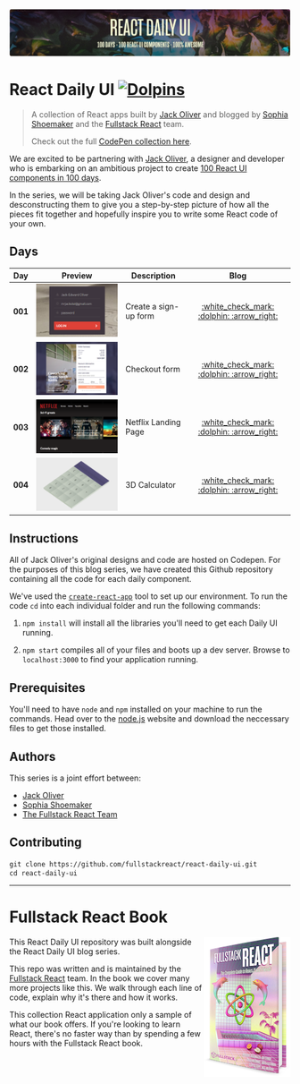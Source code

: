 <p align="center">
<a href="https://fullstackreact.com/react-daily-ui/001-sign-up-form/" target="_blank"><img src="resources/images/readme/react-daily-ui-github-header.jpg"></a>
</p>

# React Daily UI [![Dolpins](https://cdn.rawgit.com/fullstackreact/google-maps-react/master/resources/readme/dolphins-badge-ff00ff.svg)](https://www.fullstackreact.com)

> A collection of React apps built by [Jack Oliver](http://www.jackoliver.info/react-daily-ui/) and blogged by [Sophia Shoemaker](https://twitter.com/wisecobbler) and the [Fullstack React](https://fullstackreact.com) team.
>
> Check out the full [CodePen collection here](http://codepen.io/collection/DoLZRm/).

We are excited to be partnering with [Jack Oliver](https://twitter.com/mrjackolai), a designer and developer who is embarking on an ambitious project to create [100 React UI components in 100 days](http://codepen.io/collection/DoLZRm/). 

In the series, we will be taking Jack Oliver's code and design and desconstructing them to give you a step-by-step picture of how all the pieces fit together and hopefully inspire you to write some React code of your own.

## Days
<table>
    <thead>
        <tr>
            <th>Day</th>
            <th>Preview</th>
            <th>Description</th>
            <th>Blog</th>
        </tr>
    </thead>
    <tbody>
        <tr>
            <td><strong>001</strong></td>
            <td><img src="resources/images/readme/thumbnails/daily-ui-001.png"></img></td>
            <td>Create a sign-up form</td>
            <td align="center"><a href="https://fullstackreact.com/react-daily-ui/001-sign-up-form/">:white_check_mark: :dolphin: :arrow_right:</a></td>
        </tr>
        <tr>
            <td><strong>002</strong></td>
            <td><img src="resources/images/readme/thumbnails/daily-ui-002.png"></img></td>
            <td>Checkout form</td>
            <td align="center"><a href="https://fullstackreact.com/react-daily-ui/002-checkout/">:white_check_mark: :dolphin: :arrow_right:</a></td>
        </tr>
        <tr>
            <td><strong>003</strong></td>
            <td><img src="resources/images/readme/thumbnails/daily-ui-003.png"></img></td>
            <td>Netflix Landing Page</td>
            <td align="center"><a href="https://fullstackreact.com/react-daily-ui/003-landing-page/">:white_check_mark: :dolphin: :arrow_right:</a></td>
        </tr>
        <tr>
            <td><strong>004</strong></td>
            <td><img src="resources/images/readme/thumbnails/daily-ui-004.png"></img></td>
            <td>3D Calculator</td>
            <td align="center"><a href="https://fullstackreact.com/react-daily-ui/004-calculator/">:white_check_mark: :dolphin: :arrow_right:</a></td>
        </tr>
    </tbody>
</table>

## Instructions
All of Jack Oliver's original designs and code are hosted on Codepen. For the purposes of this blog series, we have created this Github repository containing all the code for each daily component. 

We've used the [`create-react-app`](https://github.com/facebookincubator/create-react-app) tool to set up our environment. To run the code `cd` into each individual folder and run the following commands:

1. `npm install` will install all the libraries you'll need to get each Daily UI running.

2. `npm start` compiles all of your files and boots up a dev server. Browse to `localhost:3000` to find your application running.


## Prerequisites
You'll need to have `node` and `npm` installed on your machine to run the commands. Head over to the [node.js](https://nodejs.org/en/) website and download the neccessary files to get those installed. 

## Authors
This series is a joint effort between:

* [Jack Oliver](http://www.jackoliver.info/react-daily-ui/) 
* [Sophia Shoemaker](https://twitter.com/wisecobbler) 
* [The Fullstack React Team](https://fullstackreact.com)

## Contributing

```shell
git clone https://github.com/fullstackreact/react-daily-ui.git
cd react-daily-ui
```
___

# Fullstack React Book

<a href="https://fullstackreact.com">
<img align="right" src="resources/images/readme/fullstack-react-hero-book.png" alt="Fullstack React Book" width="155" height="250" />
</a>

This React Daily UI repository was built alongside the React Daily UI blog series.

This repo was written and is maintained by the [Fullstack React](https://fullstackreact.com) team. In the book we cover many more projects like this. We walk through each line of code, explain why it's there and how it works.

This collection React application only a sample of what our book offers. If you're looking to learn React, there's no faster way than by spending a few hours with the Fullstack React book.

<div style="clear:both"></div>

